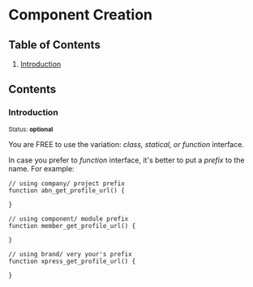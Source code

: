 # Component Creation

## Table of Contents

  1. [Introduction](#introduction)


## Contents

### Introduction

<sup>Status: **optional**</sup>

You are FREE to use the variation: *class, statical, or function* interface.

In case you prefer to *function* interface, it's better to put a *prefix* to the name. For example:

```
// using company/ project prefix
function abn_get_profile_url() {

}

// using component/ module prefix
function member_get_profile_url() {

}

// using brand/ very your's prefix
function xpress_get_profile_url() {

}
```

